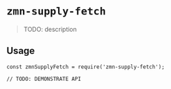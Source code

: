 # `zmn-supply-fetch`

> TODO: description

## Usage

```
const zmnSupplyFetch = require('zmn-supply-fetch');

// TODO: DEMONSTRATE API
```
